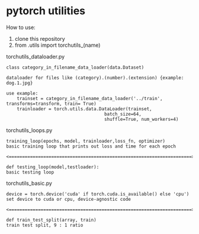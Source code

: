 # pytorch utilities

How to use: 
1. clone this repository
2. from .utils import torchutils_(name)





torchutils_dataloader.py

    class category_in_filename_data_loader(data.Dataset)

    dataloader for files like (category).(number).(extension) {example: dog.1.jpg}

    use example:
        trainset = category_in_filename_data_loader('../train', transforms=transform, train= True)
        trainloader = torch.utils.data.DataLoader(trainset, 
                                         batch_size=64, 
                                         shuffle=True, num_workers=4)








torchutils_loops.py

    training_loop(epochs, model, trainloader,loss_fn, optimizer)
    basic training loop that prints out loss and time for each epoch

    <=====================================================================>

    def testing_loop(model,testloader):
    basic testing loop







torchutils_basic.py

    device = torch.device('cuda' if torch.cuda.is_available() else 'cpu')
    set device to cuda or cpu, device-agnostic code

    <=====================================================================>

    def train_test_split(array, train)
    train test split, 9 : 1 ratio

